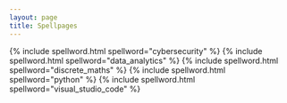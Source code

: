 ```yaml
---
layout: page
title: Spellpages
---
```


{% include spellword.html spellword="cybersecurity" %}
{% include spellword.html spellword="data_analytics" %}
{% include spellword.html spellword="discrete_maths" %}
{% include spellword.html spellword="python" %}
{% include spellword.html spellword="visual_studio_code" %}
